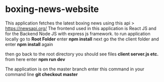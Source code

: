 # boxing-news-website

This application fetches the latest boxing news using this api > https://newsapi.org/
The frontend used in this application is React JS and for the Backend Node JS with express js framework. 
to run application locally go to 
**Root Folder**
enter
**npm install**
next go the the client folder
and enter
**npm install**
again

then go back to the root directory
you should see files
**client
server.js etc.**
from here enter
**npm run dev**


The application is on the master branch 
enter this command in your command line
**git checkout master**
